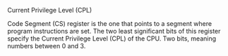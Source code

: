 Current Privilege Level (CPL)

Code Segment (CS) register is the one that points to a segment where program instructions are set. The two least significant bits of this register specify the Current Privilege Level (CPL) of the CPU. Two bits, meaning numbers between 0 and 3.
